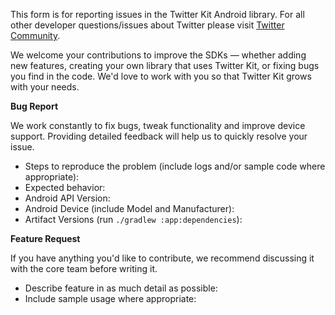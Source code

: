 This form is for reporting issues in the Twitter Kit Android library. For all other developer questions/issues about Twitter please visit [Twitter Community](https://twittercommunity.com/).

We welcome your contributions to improve the SDKs — whether adding new features, creating your own library that uses Twitter Kit, or fixing bugs you find in the code. We'd love to work with you so that Twitter Kit grows with your needs.

**Bug Report**

We work constantly to fix bugs, tweak functionality and improve device support. Providing detailed feedback will help us to quickly resolve your issue.

* Steps to reproduce the problem (include logs and/or sample code where appropriate):
* Expected behavior:
* Android API Version:
* Android Device (include Model and Manufacturer):
* Artifact Versions (run `./gradlew :app:dependencies`):

**Feature Request**

If you have anything you'd like to contribute, we recommend discussing it with the core team before writing it.

* Describe feature in as much detail as possible:
* Include sample usage where appropriate: